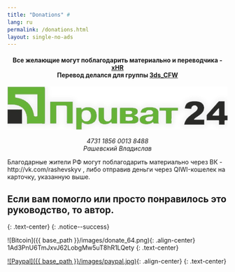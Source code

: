 ```yaml
---
title: "Donations" #
lang: ru
permalink: /donations.html
layout: single-no-ads
---
```


<h4 align="center">Все желающие могут поблагодарить материально и переводчика - <a href="https://vk.com/rashevskyv">xHR</a><br>Перевод делался для группы <a href="https://vk.com/3ds_cfw">3ds_CFW</a></h4>

<div align="center">
<img border="0" alt="W3Schools" src="images/p24.png">
<p align="center"><i>4731 1856 0013 8488<br>Рашевский Владислав
</i></p></div>
Благодарные жители РФ могут поблагодарить материально через ВК - http://vk.com/rashevskyv , либо отправив деньги через QIWI-кошелек на карточку, указанную выше.

## Если вам помогло или просто понравилось это руководство, то автор.

{: .text-center}
{: .notice--success}

![Bitcoin]({{ base_path }}/images/donate_64.png){: .align-center}
1Ad3PnU6TmJxvJ62LobgMw5uT8hR1LQety
{: .text-center}

[![Paypal]({{ base_path }}/images/paypal.jpg)](https://www.paypal.me/plailect/15){: .align-center}
{: .text-center}
